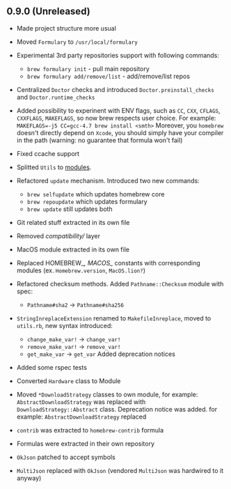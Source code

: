 ## 0.9.0 (Unreleased) ##

*  Made project structure more usual

*  Moved `Formulary` to `/usr/local/formulary`

*  Experimental 3rd party repositories support with following commands:
      * `brew formulary init` - pull main repository
      * `brew formulary add/remove/list` - add/remove/list repos

*  Centralized `Doctor` checks and introduced `Doctor.preinstall_checks` and `Doctor.runtime_checks`

*  Added possibility to experinent with ENV flags, such as `CC`, `CXX`, `CFLAGS`, `CXXFLAGS`, `MAKEFLAGS`, so
   now brew respects user choice. For example: `MAKEFLAGS=-j5 CC=gcc-4.7 brew install <smth>`
   Moreover, you `homebrew` doesn't directly depend on `Xcode`, you should simply have your compiler in the path
   (warning: no guarantee that formula won't fail)

*  Fixed ccache support
  
*  Splitted `Utils` to [modules](https://github.com/etehtsea/homebrew/tree/master/Library/Homebrew/utils).

*  Refactored `update` mechanism. Introduced two new commands:
      * `brew selfupdate` which updates homebrew core
      * `brew repoupdate` which updates formulary
      * `brew update` still updates both

*  Git related stuff extracted in its own file

*  Removed *compatibility/* layer

*  MacOS module extracted in its own file

*  Replaced HOMEBREW_*, MACOS_* constants with corresponding modules
   (ex. `Homebrew.version`, `MacOS.lion?`)

*  Refactored checksum methods. Added `Pathname::Checksum` module with
   spec:
      * `Pathname#sha2` -> `Pathname#sha256`
*  `StringInreplaceExtension` renamed to `MakefileInreplace`, moved to
   `utils.rb`, new syntax introduced:
      * `change_make_var!` -> `change_var!`
      * `remove_make_var!` -> `remove_var!`
      * `get_make_var`    -> `get_var`
   Added deprecation notices

*  Added some rspec tests

*  Converted `Hardware` class to Module

*  Moved `*DownloadStrategy` classes to own module, for example:
   `AbstractDownloadStrategy` was replaced with
   `DownloadStrategy::Abstract` class. Deprecation notice was added.
   for example: `AbstractDownloadStrategy` replaced

*  `contrib` was extracted to `homebrew-contrib` formula

*  Formulas were extracted in their own repository

*  `OkJson` patched to accept symbols

*  `MultiJson` replaced with `OkJson` (vendored `MultiJson` was hardwired to
   it anyway)
